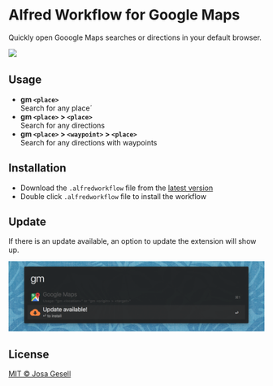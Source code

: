 # Alfred Workflow for Google Maps

Quickly open Gooogle Maps searches or directions in your default browser.

![](docs/screenshot.gif?v3)

## Usage

- **gm `<place>`**  
  Search for any place´
- **gm `<place>` > `<place>`**  
  Search for any directions
- **gm `<place>` > `<waypoint>` > `<place>`**  
  Search for any directions with waypoints

## Installation

- Download the `.alfredworkflow` file from the [latest version](https://github.com/josa42/alfred-google-maps/releases/download/0.1.1/google-maps-0.1.1.alfredworkflow)
- Double click `.alfredworkflow` file to install the workflow

## Update

If there is an update available, an option to update the extension will show up.

![](docs/screenshot-update.png)

## License
[MIT © Josa Gesell](LICENSE)
